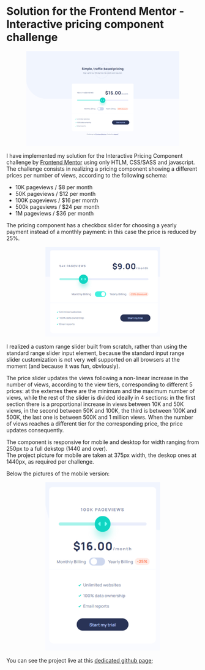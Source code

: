 # Solution for the Frontend Mentor - Interactive pricing component challenge

<p align="center">
<img  src="./src/preview-images/desktop_big.png" width="400" alt="full desktop preview">
</p>

I have implemented my solution for the Interactive Pricing Component challenge by [Frontend Mentor](https://www.frontendmentor.io) using only HTLM, CSS/SASS and javascript.
The challenge consists in realizing a pricing component showing a different prices per number of views, according to the following schema:

- 10K pageviews / $8 per month
- 50K pageviews / $12 per month
- 100K pageviews / $16 per month
- 500k pageviews / $24 per month
- 1M pageviews / $36 per month

The pricing component has a checkbox slider for choosing a yearly payment instead of a monthly payment: in this case the price is reduced by 25%.

<p align="center">
<img  src="./src/preview-images/active_discount.png" width="300">
</p>

I realized a custom range slider built from scratch, rather than using the standard range slider input element, because the standard input range slider customization is not very well supported on all browsers at the moment (and because it was fun, obviously). <br>

The price slider updates the views following a non-linear increase in the number of views, according to the view tiers, corresponding to different 5 prices: at the extemes there are the minimum and the maximum number of views, while the rest of the slider is divided ideally in 4 sections: in the first section there is a proportional increase in views between 10K and 50K views, in the second between 50K and 100K, the third is between 100K and 500K, the last one is between 500K and 1 million views. When the number of views reaches a different tier for the corresponding price, the price updates consequently.

The component is responsive for mobile and desktop for width ranging from 250px to a full dekstop (1440 and over). <br>
The project picture for mobile are taken at 375px width, the deskop ones at 1440px, as required per challenge. <br>

Below the pictures of the mobile version:

<p align="center">
<img  src="./src/preview-images/mobile375.png" width="300">
</p>

You can see the project live at this [dedicated github page](https://github.com/aleperf/interactive-pricing-component);

